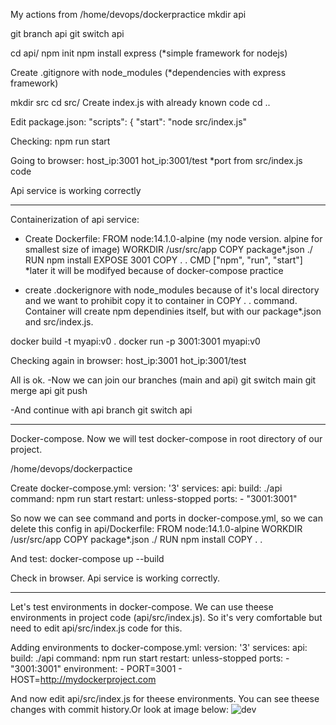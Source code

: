 My actions from /home/devops/dockerpractice
mkdir api

git branch api
git switch api

cd api/
npm init
npm install express (*simple framework for nodejs)

Create .gitignore with node_modules (*dependencies with express framework)

mkdir src
cd src/
Create index.js with already known code
cd ..

Edit package.json:
  "scripts": {
    "start": "node src/index.js"

Checking:
npm run start

Going to browser:
host_ip:3001
hot_ip:3001/test
*port from src/index.js code

Api service is working correctly

-------------------------------------------
Сontainerization of api service:

- Create Dockerfile:
FROM node:14.1.0-alpine  (my node version. alpine for smallest size of image)
WORKDIR /usr/src/app
COPY package*.json ./
RUN npm install
EXPOSE 3001
COPY . .
CMD ["npm", "run", "start"]
*later it will be modifyed because of docker-compose practice

- create .dockerignore with node_modules because of it's local directory and we want to 
prohibit copy it to container in COPY . . command. Container will create npm dependinies itself, but with our package*.json and src/index.js.

docker build -t myapi:v0 .
docker run -p 3001:3001 myapi:v0

Checking again in browser:
host_ip:3001
hot_ip:3001/test

All is ok.
-Now we can join our branches (main and api)
git switch main
git merge api
git push

-And continue with api branch
git switch api

----------------------------------------------------------------
Docker-compose. Now we will test docker-compose in root directory of our project.

/home/devops/dockerpactice

Create docker-compose.yml:
version: '3'
services:
  api:
    build: ./api
    command: npm run start
    restart: unless-stopped
    ports:
      - "3001:3001"

So now we can see command and ports in docker-compose.yml, so we can delete this config in api/Dockerfile:
FROM node:14.1.0-alpine
WORKDIR /usr/src/app
COPY package*.json ./
RUN npm install
COPY . .

And test:
docker-compose up --build

Check in browser. Api service is working correctly.

----------------------------------------------------
Let's test environments in docker-compose. We can use theese environments in project code (api/src/index.js).
So it's very comfortable but need to edit api/src/index.js code for this.

Adding environments to docker-compose.yml:
version: '3'
services:
  api:
    build: ./api
    command: npm run start
    restart: unless-stopped
    ports:
      - "3001:3001"
    environment:
      - PORT=3001
      - HOST=http://mydockerproject.com

And now edit api/src/index.js for theese environments. You can see theese changes with commit history.Or look at image below:
![dev](https://user-images.githubusercontent.com/103497695/191286412-6133043a-67c3-4ff2-afe9-6f816395f6df.png)



